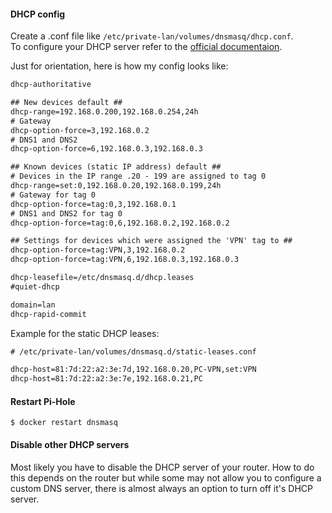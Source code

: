 #### DHCP config

Create a .conf file like ```/etc/private-lan/volumes/dnsmasq/dhcp.conf```.  
To configure your DHCP server refer to the [official documentaion](http://www.thekelleys.org.uk/dnsmasq/docs/dnsmasq-man.html).

Just for orientation, here is how my config looks like:

```xml
dhcp-authoritative

## New devices default ##
dhcp-range=192.168.0.200,192.168.0.254,24h
# Gateway
dhcp-option-force=3,192.168.0.2
# DNS1 and DNS2
dhcp-option-force=6,192.168.0.3,192.168.0.3

## Known devices (static IP address) default ##
# Devices in the IP range .20 - 199 are assigned to tag 0
dhcp-range=set:0,192.168.0.20,192.168.0.199,24h
# Gateway for tag 0
dhcp-option-force=tag:0,3,192.168.0.1
# DNS1 and DNS2 for tag 0
dhcp-option-force=tag:0,6,192.168.0.2,192.168.0.2

## Settings for devices which were assigned the 'VPN' tag to ##
dhcp-option-force=tag:VPN,3,192.168.0.2
dhcp-option-force=tag:VPN,6,192.168.0.3,192.168.0.3

dhcp-leasefile=/etc/dnsmasq.d/dhcp.leases
#quiet-dhcp

domain=lan
dhcp-rapid-commit
```

Example for the static DHCP leases:

```xml
# /etc/private-lan/volumes/dnsmasq.d/static-leases.conf

dhcp-host=81:7d:22:a2:3e:7d,192.168.0.20,PC-VPN,set:VPN
dhcp-host=81:7d:22:a2:3e:7e,192.168.0.21,PC
```

#### Restart Pi-Hole

    $ docker restart dnsmasq

#### Disable other DHCP servers

Most likely you have to disable the DHCP server of your router. How to do this depends on the router but while some may not allow you to configure a custom DNS server, there is almost always an option to turn off it's DHCP server.